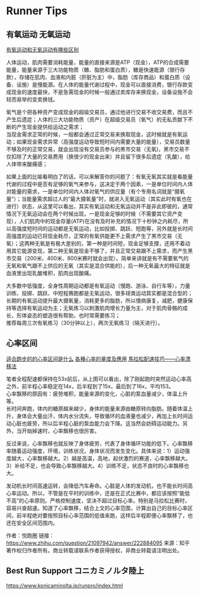 Runner Tips
===

## 有氧运动 无氧运动
[有氧运动和无氧运动有哪些区别](https://www.zhihu.com/question/21227046)  

人体运动，肌肉需要消耗能量，能量的直接来源是ATP（现金），ATP的合成需要能量，能量来源于三大功能物质（糖、脂肪和蛋白质），糖是快速能源（银行存款），存储在肌肉、血液和内脏（肝脏为主）中，脂肪（库存商品）和蛋白质（设备、设施）是慢能源。在人体的能量代谢过程中，现金可以直接消费，银行存款变成现金的速度最快，不是急需现金的时候一般通过卖库存来换现金，设备设施不会轻而易举的变卖换钱。

氧气是个把各种资产变成现金的超级交易员，通过他进行交易不收交易费，而且不产生后遗症；人体的三大功能物质（资产）在超级交易员（氧气）的无私贡献下不断的产生现金提供给运动之需求；  
当现金需求正常的时候，一般都会通过正常交易来换取现金，这时候就是有氧运动；如果现金需求异常（高强度运动导致短时间内需要大量的能量），交易员数量不够及时的正常交易，就会出现没有交易员参与的黑市交易（无氧)，黑市交易不仅扣除了大量的交易费用（换很少的现金出来）并且留下很多后遗症（乳酸），给人体带来酸痛感；  

如果上面的比喻看明白了的话，可以来解答你的问题了：有氧无氧其实就是看能量代谢的过程中是否有足够的氧气来参与，这决定于两个因素，一是单位时间内人体对能量的需求，一是单位时间内人体对氧气的供应量（有个专用名词就是“摄氧量”）；当能量需求超过人的“最大摄氧量”时，就进入无氧运动（其实此时有氧也在进行）状态，从这里可以看出，其实有氧运动和无氧运动并不是非此即彼的，通常情况下无氧运动会在两个时候出现，一是现金足够的时候（不需要其它资产变现），人们肌肉中的现金存量(ATP)在没有及时补充的情况下十秒钟之内耗尽，所以高强度短时间的运动都是无氧运动，比如投掷、跳跃、短跑等，另外就是长时间高强度的运动已将现金耗尽，正常的有氧供能更不上需求产生了黑市交易（无氧）；这两种无氧是有极大差别的，第一种是时间短，现金足够支撑，还用不着动用其它能源变现，第二种无氧是现金不够了，并且正常交易跟不上需求，而产生黑市交易（200米、400米、800米赛时就会出现）。简单来讲就是有不需要氧气的无氧和氧气跟不上供应的无氧（其实是混合供能的），后一种无氧最大的特征就是血液里出现乳酸堆积，肌肉出现酸痛。  

大多数中低强度，全身性周期运动都是有氧运动（慢跑、游泳、自行车等），力量训练、投掷、跳跃、中短程赛跑都是无氧运动，很多球类运动其实都是混合型的；长期的有氧运动提升最大摄氧量，消耗更多的脂肪，所以慢病康复，减肥，健康保持等选择有氧运动为主；无氧练习以刺激肌肉增长力量为主，对于肌肉骨骼的成长，形体姿态的塑造很有帮助，也时常需要练习；  
推荐每周三次有氧练习（30分钟以上），两次无氧练习（隔天进行）。

## 心率区间
[适合跑步的的心率区间是什么](https://www.zhihu.com/question/21097942)
[各種心率的量度及應用](http://www.hksports.net/hkpe/health_fitness/measurements_uses_heartrates.htm)
[馬拉松配速技巧——心率漂移法](http://www.qpeek.com/article/GvzEBHh.html)


笔者全程配速都保持在53x前后，从上图可以看出，除了刚起跑时突然运动心率高之外，前半程心率稳定在14x，后半程到了15x，最后到了16x，平均153。  
心率飘移的原因有：疲劳堆积，能量来源的变化，心脏的泵血量减少，体温上升等。  
长时间奔跑，体内的糖原越来越少，身体的能量来源由糖原转向脂肪。随着体温上升，身体会大量出汗，体内水分流失，导致循环的血液量也减少，再加上长时间运动心脏也疲劳，所以后半程心脏的泵血能力会下降。这当然会妨碍运动能力。另外，当开始掉速时，心率飘移也很厉害。

反过来说，心率飘移也就反映了身体疲劳，代表了身体循环功能的低下。心率飘移率随着运动强度，环境，训练状况，身体状况而发生变化。具体来说：1）运动强度越大，心率飘移越大。2）越是高温，高地，起伏激烈的赛道，心率飘移越大。3）补给不足，也会导致心率飘移越大。4）训练不足，状态不良时的心率飘移也大。

发动机长时间高速运转，会降低汽车寿命。心脏是人体的发动机，也不能长时间高心率运动。所以，不管是在平时的训练中，还是在正式比赛中，都应该按照“能低不高”的心率原则。严格控制速度，坚决不超过目标心率。特别是马拉松比赛时，容易兴奋超速。知道了心率飘移，结合上文的心率范围，计算出自己的目标心率区间，前半程绝对要按照目标心率范围的低值来跑，这样后半程即便心率飘移了，也还在安全区间范围内。

作者：悦跑圈
链接：https://www.zhihu.com/question/21097942/answer/222884095
来源：知乎
著作权归作者所有。商业转载请联系作者获得授权，非商业转载请注明出处。

## Best Run Support コニカミノルタ陸上
https://www.konicaminolta.jp/runpro/index.html

